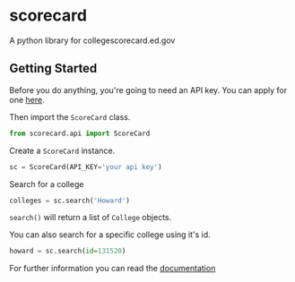 # scorecard

A python library for collegescorecard.ed.gov

## Getting Started

Before you do anything, you're going to need an API key. You can apply for one [here](https://collegescorecard.ed.gov/data/documentation/).

Then import the `ScoreCard` class.

```python
from scorecard.api import ScoreCard
```

Create a `ScoreCard` instance.

```python
sc = ScoreCard(API_KEY='your api key')
```

Search for a college

```python
colleges = sc.search('Howard')
```

`search()` will return a list of `College` objects.

You can also search for a specific college using it's id.

```python
howard = sc.search(id=131520)
```

For further information you can read the [documentation](https://scorecard.readthedocs.io/en/latest/)
